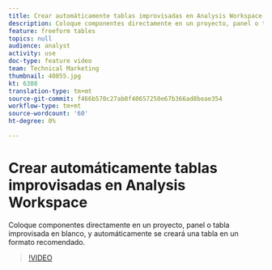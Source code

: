 ```yaml
---
title: Crear automáticamente tablas improvisadas en Analysis Workspace
description: Coloque componentes directamente en un proyecto, panel o tabla improvisada en blanco, y automáticamente se creará una tabla en un formato recomendado.
feature: freeform tables
topics: null
audience: analyst
activity: use
doc-type: feature video
team: Technical Marketing
thumbnail: 40855.jpg
kt: 6308
translation-type: tm+mt
source-git-commit: f466b570c27ab0f40657250e67b366ad8beae354
workflow-type: tm+mt
source-wordcount: '60'
ht-degree: 0%

---
```



# Crear automáticamente tablas improvisadas en Analysis Workspace

Coloque componentes directamente en un proyecto, panel o tabla improvisada en blanco, y automáticamente se creará una tabla en un formato recomendado.

>[!VIDEO](https://video.tv.adobe.com/v/40855/?quality=12&learn=on)
